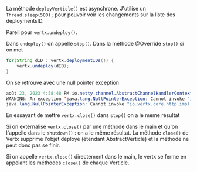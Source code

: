 La méthode `deployVerticle()` est asynchrone. J'utilise un `Thread.sleep(500);` pour pouvoir voir les changements sur la liste des deploymentsID.

Pareil pour `vertx.undeploy()`.

Dans `undeploy()` on appelle `stop()`. Dans la méthode @Override `stop()` si on met

```java
for(String dID : vertx.deploymentIDs()) {
    vertx.undeploy(dID);
}
```
On se retrouve avec une null pointer exception

```java
août 23, 2023 4:58:48 PM io.netty.channel.AbstractChannelHandlerContext invokeExceptionCaught
WARNING: An exception 'java.lang.NullPointerException: Cannot invoke "io.vertx.core.http.impl.Http1xServerResponse.ended()" because "this.response" is null' [enable DEBUG level for full stacktrace] was thrown by a user handler's exceptionCaught() method while handling the following exception:
java.lang.NullPointerException: Cannot invoke "io.vertx.core.http.impl.Http1xServerResponse.ended()" because "this.response" is null
```

En essayant de mettre `vertx.close()` dans `stop()` on a le meme résultat

Si on externalise `vertx.close()` par une méthode dans le main et qu'on l'appelle dans le `shutdown()` : on a le même résultat. La méthode `close()` de Vertx supprime l'objet déployé (étendant AbstractVerticle) et la méthode ne peut donc pas se finir.

Si on appelle `vertx.close()` directement dans le main, le vertx se ferme en appelant les méthodes `close()` de chaque Verticle.

